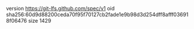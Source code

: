 version https://git-lfs.github.com/spec/v1
oid sha256:60d9d88200ceda70f95f70127cb2fade1e9b98d3d254dff8afff036918f06476
size 1429
